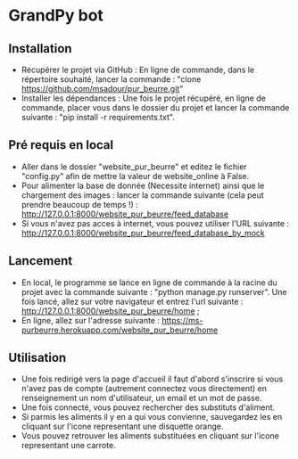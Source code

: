 # GrandPy bot
## Installation
* Récupérer le projet via GitHub : En ligne de commande, dans le répertoire souhaité, lancer la commande : "clone https://github.com/msadour/pur_beurre.git"
* Installer les dépendances : Une fois le projet récupéré, en ligne de commande, placer vous dans le dossier du projet et lancer la commande suivante : "pip install -r requirements.txt".

## Pré requis en local
* Aller dans le dossier "website_pur_beurre" et editez le fichier "config.py" afin de mettre la valeur de website_online à False.
* Pour alimenter la base de donnée (Necessite internet) ainsi que le chargement des images : lancer la commande suivante (cela peut prendre beaucoup de temps !) : http://127.0.0.1:8000/website_pur_beurre/feed_database
* Si vous n'avez pas acces à internet, vous pouvez utiliser l'URL suivante : http://127.0.0.1:8000/website_pur_beurre/feed_database_by_mock

## Lancement
* En local,  le programme se lance en ligne de commande à la racine du projet avec la commande suivante : "python manage.py runserver". Une fois lancé, allez sur votre navigateur et entrez l'url suivante : http://127.0.0.1:8000/website_pur_beurre/home ;
* En ligne, allez sur l'adresse suivante : https://ms-purbeurre.herokuapp.com/website_pur_beurre/home

## Utilisation
* Une fois redirigé vers la page d'accueil il faut d'abord s'inscrire si vous n'avez pas de compte (autrement connectez vous directement) en renseignement un nom d'utilisateur, un email et un mot de passe.
* Une fois connecté, vous pouvez rechercher des substituts d'aliment.
* Si parmis les aliments il y en a qui vous convienne, sauvegardez les en cliquant sur l'icone representant une disquette orange.
* Vous pouvez retrouver les aliments substituées en cliquant sur l'icone representant une carrote.